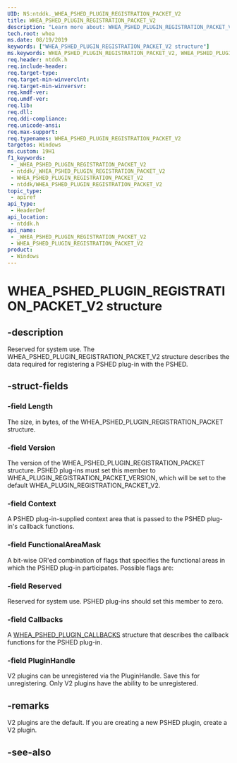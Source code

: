 ```yaml
---
UID: NS:ntddk._WHEA_PSHED_PLUGIN_REGISTRATION_PACKET_V2
title: WHEA_PSHED_PLUGIN_REGISTRATION_PACKET_V2
description: "Learn more about: WHEA_PSHED_PLUGIN_REGISTRATION_PACKET_V2 structure"
tech.root: whea
ms.date: 08/19/2019
keywords: ["WHEA_PSHED_PLUGIN_REGISTRATION_PACKET_V2 structure"]
ms.keywords: WHEA_PSHED_PLUGIN_REGISTRATION_PACKET_V2, WHEA_PSHED_PLUGIN_REGISTRATION_PACKET_V2, WHEA_PSHED_PLUGIN_REGISTRATION_PACKET, *PWHEA_PSHED_PLUGIN_REGISTRATION_PACKET
req.header: ntddk.h
req.include-header: 
req.target-type: 
req.target-min-winverclnt: 
req.target-min-winversvr: 
req.kmdf-ver: 
req.umdf-ver: 
req.lib: 
req.dll: 
req.ddi-compliance: 
req.unicode-ansi: 
req.max-support: 
req.typenames: WHEA_PSHED_PLUGIN_REGISTRATION_PACKET_V2
targetos: Windows
ms.custom: 19H1
f1_keywords:
 - _WHEA_PSHED_PLUGIN_REGISTRATION_PACKET_V2
 - ntddk/_WHEA_PSHED_PLUGIN_REGISTRATION_PACKET_V2
 - WHEA_PSHED_PLUGIN_REGISTRATION_PACKET_V2
 - ntddk/WHEA_PSHED_PLUGIN_REGISTRATION_PACKET_V2
topic_type:
 - apiref
api_type:
 - HeaderDef
api_location:
 - ntddk.h
api_name:
 - _WHEA_PSHED_PLUGIN_REGISTRATION_PACKET_V2
 - WHEA_PSHED_PLUGIN_REGISTRATION_PACKET_V2
product:
 - Windows
---
```


# WHEA_PSHED_PLUGIN_REGISTRATION_PACKET_V2 structure


## -description

Reserved for system use.
The WHEA_PSHED_PLUGIN_REGISTRATION_PACKET_V2 structure describes the data required for registering a PSHED plug-in with the PSHED.

## -struct-fields

### -field Length

The size, in bytes, of the WHEA_PSHED_PLUGIN_REGISTRATION_PACKET structure.

### -field Version

The version of the WHEA_PSHED_PLUGIN_REGISTRATION_PACKET structure. PSHED plug-ins must set this member to WHEA_PLUGIN_REGISTRATION_PACKET_VERSION, which will be set to the default WHEA_PLUGIN_REGISTRATION_PACKET_V2.

### -field Context

A PSHED plug-in-supplied context area that is passed to the PSHED plug-in's callback functions.

### -field FunctionalAreaMask

A bit-wise OR'ed combination of flags that specifies the functional areas in which the PSHED plug-in participates. Possible flags are:

### -field Reserved

Reserved for system use. PSHED plug-ins should set this member to zero.

### -field Callbacks

A <a href="/windows-hardware/drivers/ddi/ntddk/ns-ntddk-_whea_pshed_plugin_callbacks">WHEA_PSHED_PLUGIN_CALLBACKS</a> structure that describes the callback functions for the PSHED plug-in.

### -field PluginHandle

V2 plugins can be unregistered via the PluginHandle. Save this for unregistering. Only V2 plugins have the ability to be unregistered.

## -remarks

V2 plugins are the default. If you are creating a new PSHED plugin, create a V2 plugin.

## -see-also

